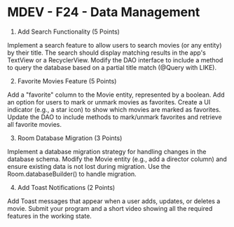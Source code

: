 # MDEV - F24 - Data Management 

1. Add Search Functionality (5 Points)

Implement a search feature to allow users to search movies (or any entity) by their title.
The search should display matching results in the app's TextView or a RecyclerView.
Modify the DAO interface to include a method to query the database based on a partial title match (@Query with LIKE).

2. Favorite Movies Feature (5 Points)

Add a "favorite" column to the Movie entity, represented by a boolean.
Add an option for users to mark or unmark movies as favorites.
Create a UI indicator (e.g., a star icon) to show which movies are marked as favorites.
Update the DAO to include methods to mark/unmark favorites and retrieve all favorite movies.

3. Room Database Migration (3 Points)
   
Implement a database migration strategy for handling changes in the database schema.
Modify the Movie entity (e.g., add a director column) and ensure existing data is not lost during migration.
Use the Room.databaseBuilder() to handle migration.

4. Add Toast Notifications (2 Points)

Add Toast messages that appear when a user adds, updates, or deletes a movie.
Submit your program and a short video showing all the required features in the working state.
